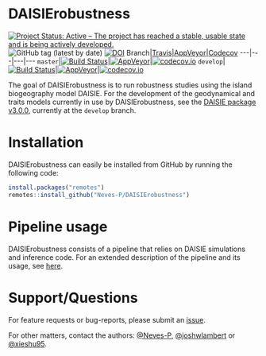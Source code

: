 # DAISIErobustness


<!-- badges: start -->
[![Project Status: Active – The project has reached a stable, usable state and is being actively developed.](https://www.repostatus.org/badges/latest/active.svg)](https://www.repostatus.org/#active)
![GitHub tag (latest by date)](https://img.shields.io/github/v/tag/Neves-P/DAISIErobustness)
[![DOI](https://zenodo.org/badge/DOI/10.5281/zenodo.3897237.svg)](https://doi.org/10.5281/zenodo.3897237)
Branch|[Travis](https://travis-ci.org)|[AppVeyor](https://www.appveyor.com/)|[Codecov](https://www.codecov.io)
---|---|---|---
`master`|[![Build Status](https://travis-ci.org/Neves-P/DAISIErobustness.svg?branch=master)](https://travis-ci.org/Neves-P/DAISIErobustness)|[![AppVeyor](https://ci.appveyor.com/api/projects/status/github/Neves-P/DAISIErobustness?branch=master&svg=true)](https://ci.appveyor.com/project/Neves-P/DAISIErobustness)|[![codecov.io](https://codecov.io/github/Neves-P/DAISIErobustness/coverage.svg?branch=master)](https://codecov.io/github/Neves-P/DAISIErobustness/branch/master)
`develop`|[![Build Status](https://travis-ci.org/Neves-P/DAISIErobustness.svg?branch=develop)](https://travis-ci.org/Neves-P/DAISIErobustness)|[![AppVeyor](https://ci.appveyor.com/api/projects/status/github/Neves-P/DAISIErobustness?branch=develop&svg=true)](https://ci.appveyor.com/project/Neves-P/DAISIErobustness)|[![codecov.io](https://codecov.io/github/Neves-P/DAISIErobustness/coverage.svg?branch=develop)](https://codecov.io/github/Neves-P/DAISIErobustness/branch/develop)
<!-- badges: end -->

The goal of DAISIErobustness is to run robustness studies using the island biogeography model DAISIE. For the development of the geodynamical and traits models currently in use by DAISIErobustness, see the [DAISIE package v3.0.0](https://github.com/rsetienne/DAISIE/commit/dd54db21a841a182fa6b44796fe20ea22916781a), currently at the `develop` branch.

# Installation

DAISIErobustness can easily be installed from GitHub by running the following code:
``` r
install.packages("remotes")
remotes::install_github("Neves-P/DAISIErobustness")
```

# Pipeline usage

DAISIErobustness consists of a pipeline that relies on DAISIE simulations and inference code. For an extended description of the pipeline and its usage, see [here](https://github.com/Neves-P/DAISIErobustness/wiki).

# Support/Questions
For feature requests or bug-reports, please submit an [issue](https://github.com/Neves-P/DAISIErobustness/issues/new).

For other matters, contact the authors: [@Neves-P](https://github.com/Neves-P), [@joshwlambert](https://github.com/joshwlambert) or [@xieshu95](https://github.com/xieshu95).
